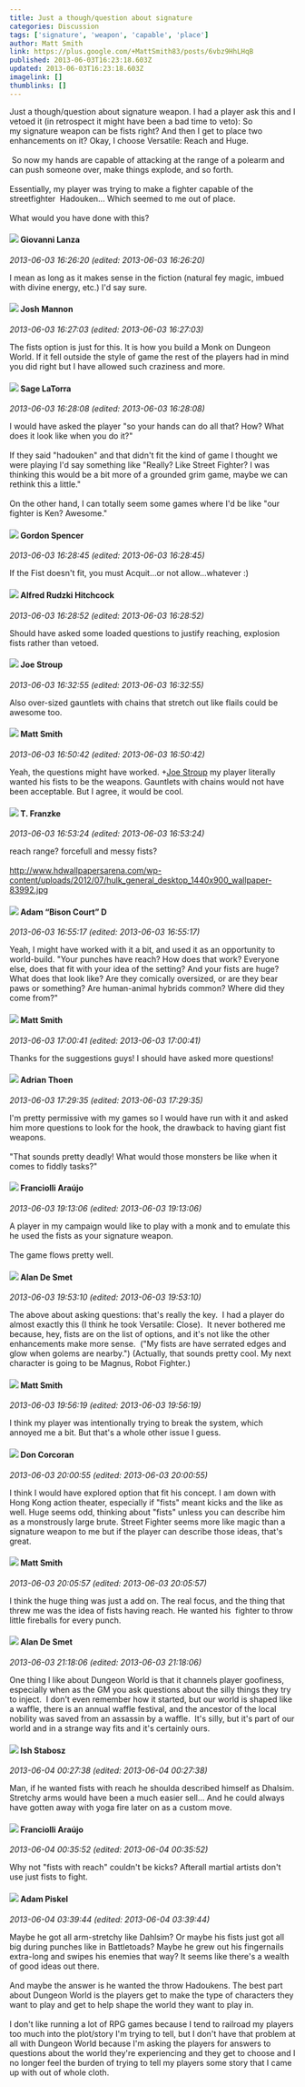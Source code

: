 ```yaml
---
title: Just a though/question about signature
categories: Discussion
tags: ['signature', 'weapon', 'capable', 'place']
author: Matt Smith
link: https://plus.google.com/+MattSmith83/posts/6vbz9HhLHqB
published: 2013-06-03T16:23:18.603Z
updated: 2013-06-03T16:23:18.603Z
imagelink: []
thumblinks: []
---
```


Just a though/question about signature weapon. I had a player ask this and I vetoed it (in retrospect it might have been a bad time to veto): So my signature weapon can be fists right? And then I get to place two enhancements on it? Okay, I choose Versatile: Reach and Huge.<br /><br /> So now my hands are capable of attacking at the range of a polearm and can push someone over, make things explode, and so forth.<br /><br />Essentially, my player was trying to make a fighter capable of the streetfighter  Hadouken... Which seemed to me out of place.<br /><br />What would you have done with this?
<div id='comment z12lehzwupbdwjhd323wvpqibrubtlunq'>
  <h4><img src='{{site.baseurl}}//images/avatars/102768177673605279668_photo.jpg'> Giovanni Lanza</h4>
      <p><cite>2013-06-03 16:26:20 (edited: 2013-06-03 16:26:20)</cite></p>
        <p>I mean as long as it makes sense in the fiction (natural fey magic, imbued with divine energy, etc.) I&#39;d say sure.</p>
</div>
        

<div id='comment z12lehzwupbdwjhd323wvpqibrubtlunq'>
  <h4><img src='{{site.baseurl}}//images/avatars/114328860087669678984_photo.jpg'> Josh Mannon</h4>
      <p><cite>2013-06-03 16:27:03 (edited: 2013-06-03 16:27:03)</cite></p>
        <p>The fists option is just for this. It is how you build a Monk on Dungeon World. If it fell outside the style of game the rest of the players had in mind you did right but I have allowed such craziness and more.</p>
</div>
        

<div id='comment z12lehzwupbdwjhd323wvpqibrubtlunq'>
  <h4><img src='{{site.baseurl}}//images/avatars/117415966179711277938_photo.jpg'> Sage LaTorra</h4>
      <p><cite>2013-06-03 16:28:08 (edited: 2013-06-03 16:28:08)</cite></p>
        <p>I would have asked the player &quot;so your hands can do all that? How? What does it look like when you do it?&quot;<br /><br />If they said &quot;hadouken&quot; and that didn&#39;t fit the kind of game I thought we were playing I&#39;d say something like &quot;Really? Like Street Fighter? I was thinking this would be a bit more of a grounded grim game, maybe we can rethink this a little.&quot;<br /><br />On the other hand, I can totally seem some games where I&#39;d be like &quot;our fighter is Ken? Awesome.&quot;</p>
</div>
        

<div id='comment z12lehzwupbdwjhd323wvpqibrubtlunq'>
  <h4><img src='{{site.baseurl}}//images/avatars/107560837065764678288_photo.jpg'> Gordon Spencer</h4>
      <p><cite>2013-06-03 16:28:45 (edited: 2013-06-03 16:28:45)</cite></p>
        <p>If the Fist doesn&#39;t fit, you must Acquit...or not allow...whatever :)</p>
</div>
        

<div id='comment z12lehzwupbdwjhd323wvpqibrubtlunq'>
  <h4><img src='{{site.baseurl}}//images/avatars/100812462809734403456_photo.jpg'> Alfred Rudzki Hitchcock</h4>
      <p><cite>2013-06-03 16:28:52 (edited: 2013-06-03 16:28:52)</cite></p>
        <p>Should have asked some loaded questions to justify reaching, explosion fists rather than vetoed.</p>
</div>
        

<div id='comment z12lehzwupbdwjhd323wvpqibrubtlunq'>
  <h4><img src='{{site.baseurl}}//images/avatars/105199399549482359686_photo.jpg'> Joe Stroup</h4>
      <p><cite>2013-06-03 16:32:55 (edited: 2013-06-03 16:32:55)</cite></p>
        <p>Also over-sized gauntlets with chains that stretch out like flails could be awesome too.</p>
</div>
        

<div id='comment z12lehzwupbdwjhd323wvpqibrubtlunq'>
  <h4><img src='{{site.baseurl}}//images/avatars/114058978089705547111_photo.jpg'> Matt Smith</h4>
      <p><cite>2013-06-03 16:50:42 (edited: 2013-06-03 16:50:42)</cite></p>
        <p>Yeah, the questions might have worked. <span class="proflinkWrapper"><span class="proflinkPrefix">+</span><a class="proflink" href="https://plus.google.com/105199399549482359686" oid="105199399549482359686">Joe Stroup</a></span> my player literally wanted his fists to be the weapons. Gauntlets with chains would not have been acceptable. But I agree, it would be cool.</p>
</div>
        

<div id='comment z12lehzwupbdwjhd323wvpqibrubtlunq'>
  <h4><img src='{{site.baseurl}}//images/avatars/110330901807759406775_photo.jpg'> T. Franzke</h4>
      <p><cite>2013-06-03 16:53:24 (edited: 2013-06-03 16:53:24)</cite></p>
        <p>reach range? forcefull and messy fists? <br /><br /><a href="http://www.hdwallpapersarena.com/wp-content/uploads/2012/07/hulk_general_desktop_1440x900_wallpaper-83992.jpg" class="ot-anchor">http://www.hdwallpapersarena.com/wp-content/uploads/2012/07/hulk_general_desktop_1440x900_wallpaper-83992.jpg</a></p>
</div>
        

<div id='comment z12lehzwupbdwjhd323wvpqibrubtlunq'>
  <h4><img src='{{site.baseurl}}//images/avatars/115794042160633829509_photo.jpg'> Adam “Bison Court” D</h4>
      <p><cite>2013-06-03 16:55:17 (edited: 2013-06-03 16:55:17)</cite></p>
        <p>Yeah, I might have worked with it a bit, and used it as an opportunity to world-build. &quot;Your punches have reach? How does that work? Everyone else, does that fit with your idea of the setting? And your fists are huge? What does that look like? Are they comically oversized, or are they bear paws or something? Are human-animal hybrids common? Where did they come from?&quot;</p>
</div>
        

<div id='comment z12lehzwupbdwjhd323wvpqibrubtlunq'>
  <h4><img src='{{site.baseurl}}//images/avatars/114058978089705547111_photo.jpg'> Matt Smith</h4>
      <p><cite>2013-06-03 17:00:41 (edited: 2013-06-03 17:00:41)</cite></p>
        <p>Thanks for the suggestions guys! I should have asked more questions!</p>
</div>
        

<div id='comment z12lehzwupbdwjhd323wvpqibrubtlunq'>
  <h4><img src='{{site.baseurl}}//images/avatars/113847025671240258531_photo.jpg'> Adrian Thoen</h4>
      <p><cite>2013-06-03 17:29:35 (edited: 2013-06-03 17:29:35)</cite></p>
        <p>I&#39;m pretty permissive with my games so I would have run with it and asked him more questions to look for the hook, the drawback to having giant fist weapons. <br /><br />&quot;That sounds pretty deadly! What would those monsters be like when it comes to fiddly tasks?&quot;</p>
</div>
        

<div id='comment z12lehzwupbdwjhd323wvpqibrubtlunq'>
  <h4><img src='{{site.baseurl}}//images/avatars/118194302377245959148_photo.jpg'> Franciolli Araújo</h4>
      <p><cite>2013-06-03 19:13:06 (edited: 2013-06-03 19:13:06)</cite></p>
        <p>A player in my campaign would like to play with a monk and to emulate this he used the fists as your signature weapon.<br /><br />The game flows pretty well.</p>
</div>
        

<div id='comment z12lehzwupbdwjhd323wvpqibrubtlunq'>
  <h4><img src='{{site.baseurl}}//images/avatars/113837870379391431519_photo.jpg'> Alan De Smet</h4>
      <p><cite>2013-06-03 19:53:10 (edited: 2013-06-03 19:53:10)</cite></p>
        <p>The above about asking questions: that&#39;s really the key.  I had a player do almost exactly this (I think he took Versatile: Close).  It never bothered me because, hey, fists are on the list of options, and it&#39;s not like the other enhancements make more sense.  (&quot;My fists are have serrated edges and glow when golems are nearby.&quot;) (Actually, that sounds pretty cool. My next character is going to be Magnus, Robot Fighter.)</p>
</div>
        

<div id='comment z12lehzwupbdwjhd323wvpqibrubtlunq'>
  <h4><img src='{{site.baseurl}}//images/avatars/114058978089705547111_photo.jpg'> Matt Smith</h4>
      <p><cite>2013-06-03 19:56:19 (edited: 2013-06-03 19:56:19)</cite></p>
        <p>I think my player was intentionally trying to break the system, which annoyed me a bit. But that&#39;s a whole other issue I guess.</p>
</div>
        

<div id='comment z12lehzwupbdwjhd323wvpqibrubtlunq'>
  <h4><img src='{{site.baseurl}}//images/avatars/107158113723270882684_photo.jpg'> Don Corcoran</h4>
      <p><cite>2013-06-03 20:00:55 (edited: 2013-06-03 20:00:55)</cite></p>
        <p>I think I would have explored option that fit his concept. I am down with Hong Kong action theater, especially if &quot;fists&quot; meant kicks and the like as well. Huge seems odd, thinking about &quot;fists&quot; unless you can describe him as a monstrously large brute. Street Fighter seems more like magic than a signature weapon to me but if the player can describe those ideas, that&#39;s great.</p>
</div>
        

<div id='comment z12lehzwupbdwjhd323wvpqibrubtlunq'>
  <h4><img src='{{site.baseurl}}//images/avatars/114058978089705547111_photo.jpg'> Matt Smith</h4>
      <p><cite>2013-06-03 20:05:57 (edited: 2013-06-03 20:05:57)</cite></p>
        <p>I think the huge thing was just a add on. The real focus, and the thing that threw me was the idea of fists having reach. He wanted his  fighter to throw little fireballs for every punch.</p>
</div>
        

<div id='comment z12lehzwupbdwjhd323wvpqibrubtlunq'>
  <h4><img src='{{site.baseurl}}//images/avatars/113837870379391431519_photo.jpg'> Alan De Smet</h4>
      <p><cite>2013-06-03 21:18:06 (edited: 2013-06-03 21:18:06)</cite></p>
        <p>One thing I like about Dungeon World is that it channels player goofiness, especially when as the GM you ask questions about the silly things they try to inject.  I don&#39;t even remember how it started, but our world is shaped like a waffle, there is an annual waffle festival, and the ancestor of the local nobility was saved from an assassin by a waffle.  It&#39;s silly, but it&#39;s part of our world and in a strange way fits and it&#39;s certainly ours.</p>
</div>
        

<div id='comment z12lehzwupbdwjhd323wvpqibrubtlunq'>
  <h4><img src='{{site.baseurl}}//images/avatars/117103411613729035911_photo.jpg'> Ish Stabosz</h4>
      <p><cite>2013-06-04 00:27:38 (edited: 2013-06-04 00:27:38)</cite></p>
        <p>Man, if he wanted fists with reach he shoulda described himself as Dhalsim. Stretchy arms would have been a much easier sell... And he could always have gotten away with yoga fire later on as a custom move.</p>
</div>
        

<div id='comment z12lehzwupbdwjhd323wvpqibrubtlunq'>
  <h4><img src='{{site.baseurl}}//images/avatars/118194302377245959148_photo.jpg'> Franciolli Araújo</h4>
      <p><cite>2013-06-04 00:35:52 (edited: 2013-06-04 00:35:52)</cite></p>
        <p>Why not &quot;fists with reach&quot; couldn&#39;t be kicks? Afterall martial artists don&#39;t use just fists to fight.</p>
</div>
        

<div id='comment z12lehzwupbdwjhd323wvpqibrubtlunq'>
  <h4><img src='{{site.baseurl}}//images/avatars/106913965879181641683_photo.jpg'> Adam Piskel</h4>
      <p><cite>2013-06-04 03:39:44 (edited: 2013-06-04 03:39:44)</cite></p>
        <p>Maybe he got all arm-stretchy like Dahlsim? Or maybe his fists just got all big during punches like in Battletoads? Maybe he grew out his fingernails extra-long and swipes his enemies that way? It seems like there&#39;s a wealth of good ideas out there.<br /><br />And maybe the answer is he wanted the throw Hadoukens. The best part about Dungeon World is the players get to make the type of characters they want to play and get to help shape the world they want to play in.<br /><br />I don&#39;t like running a lot of RPG games because I tend to railroad my players too much into the plot/story I&#39;m trying to tell, but I don&#39;t have that problem at all with Dungeon World because I&#39;m asking the players for answers to questions about the world they&#39;re experiencing and they get to choose and I no longer feel the burden of trying to tell my players some story that I came up with out of whole cloth.</p>
</div>
        